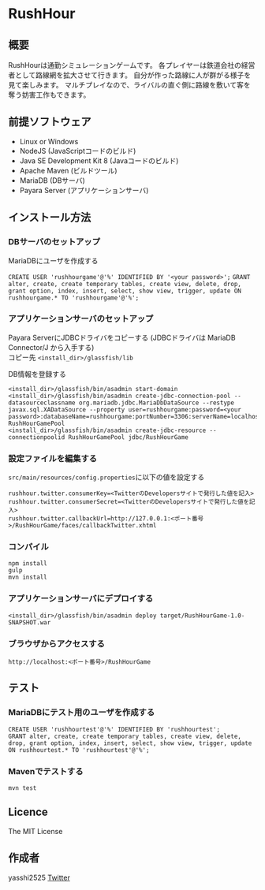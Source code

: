 RushHour
========

## 概要

RushHourは通勤シミュレーションゲームです。
各プレイヤーは鉄道会社の経営者として路線網を拡大させて行きます。
自分が作った路線に人が群がる様子を見て楽しみます。
マルチプレイなので、ライバルの直ぐ側に路線を敷いて客を奪う妨害工作もできます。

## 前提ソフトウェア

- Linux or Windows
- NodeJS (JavaScriptコードのビルド)
- Java SE Development Kit 8 (Javaコードのビルド)
- Apache Maven (ビルドツール)
- MariaDB (DBサーバ)
- Payara Server (アプリケーションサーバ)

## インストール方法

### DBサーバのセットアップ

MariaDBにユーザを作成する

```CREATE USER 'rushhourgame'@'%' IDENTIFIED BY '<your password>';```
```GRANT alter, create, create temporary tables, create view, delete, drop, grant option, index, insert, select, show view, trigger, update ON rushhourgame.* TO 'rushhourgame'@'%';```

### アプリケーションサーバのセットアップ

Payara ServerにJDBCドライバをコピーする (JDBCドライバは MariaDB Connector/J から入手する)  
コピー先 `<install_dir>/glassfish/lib`

DB情報を登録する  
```
<install_dir>/glassfish/bin/asadmin start-domain  
<install_dir>/glassfish/bin/asadmin create-jdbc-connection-pool --datasourceclassname org.mariadb.jdbc.MariaDbDataSource --restype javax.sql.XADataSource --property user=rushhourgame:password=<your password>:databaseName=rushhourgame:portNumber=3306:serverName=localhost RushHourGamePool  
<install_dir>/glassfish/bin/asadmin create-jdbc-resource --connectionpoolid RushHourGamePool jdbc/RushHourGame  
```

### 設定ファイルを編集する

`src/main/resources/config.properties`に以下の値を設定する  
```
rushhour.twitter.consumerKey=<TwitterのDevelopersサイトで発行した値を記入>  
rushhour.twitter.consumerSecret=<TwitterのDevelopersサイトで発行した値を記入>  
rushhour.twitter.callbackUrl=http://127.0.0.1:<ポート番号>/RushHourGame/faces/callbackTwitter.xhtml  
```

### コンパイル

```
npm install  
gulp  
mvn install  
```

### アプリケーションサーバにデプロイする

```
<install_dir>/glassfish/bin/asadmin deploy target/RushHourGame-1.0-SNAPSHOT.war
```

### ブラウザからアクセスする

```http://localhost:<ポート番号>/RushHourGame```

## テスト

### MariaDBにテスト用のユーザを作成する

```
CREATE USER 'rushhourtest'@'%' IDENTIFIED BY 'rushhourtest';  
GRANT alter, create, create temporary tables, create view, delete, drop, grant option, index, insert, select, show view, trigger, update ON rushhourtest.* TO 'rushhourtest'@'%';
```

### Mavenでテストする

```mvn test```

## Licence

The MIT License

## 作成者

yasshi2525 [Twitter](https://twitter.com/yasshi2525)